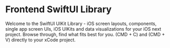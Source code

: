 # Frontend SwiftUI Library
Welcome to the SwiftUI UIKit Library - iOS screen layouts, components, single app screen UIs, iOS UIKits and data visualizations for your iOS next project. Browse through, find what fits best for you. (CMD + C) and (CMD + V) directly to your xCode project. 
